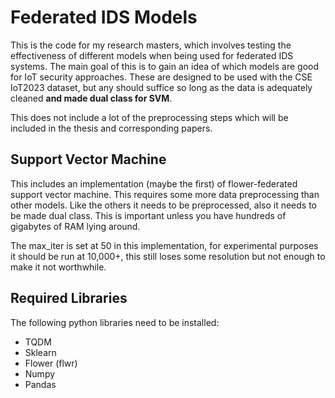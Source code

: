 # Federated IDS Models

This is the code for my research masters, which involves testing the effectiveness of different models when being used for federated IDS systems. The main goal of this is to gain an idea of which models are good for IoT security approaches. These are designed to be used with the CSE IoT2023 dataset, but any should suffice so long as the data is adequately cleaned **and made dual class for SVM**.

This does not include a lot of the preprocessing steps which will be included in the thesis and corresponding papers.

## Support Vector Machine
This includes an implementation (maybe the first) of flower-federated support vector machine. This requires some more data preprocessing than other models. Like the others it needs to be preprocessed, also it needs to be made dual class. This is important unless you have hundreds of gigabytes of RAM lying around. 

The max_iter is set at 50 in this implementation, for experimental purposes it should be run at 10,000+, this still loses some resolution but not enough to make it not worthwhile.

## Required Libraries

The following python libraries need to be installed:

 - TQDM
 - Sklearn
 - Flower (flwr)
 - Numpy
 - Pandas
